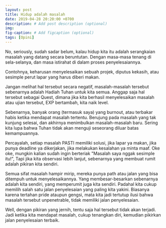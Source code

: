 ```yaml
---
layout: post
title: Hidup adalah masalah
date: 2019-04-28 20:20:00 +0700
description: # Add post description (optional)
img: 
fig-caption: # Add figcaption (optional)
tags: [Opini]
---
```


No, seriously, sudah sadar belum, kalau hidup kita itu adalah serangkaian masalah yang datang secara beruntutan. Dengan masa-masa tenang di sela-selanya, dan masa istirahat di dalam proses penyelesaiannya.

Contohnya, keharusan menyelesaikan sebuah projek, diputus kekasih, atau sesimple perut lapar yang harus diberi makan.

Jangan melihat hal tersebut secara negatif, masalah-masalah tersebut sebenarnya adalah Hadiah Tuhan untuk kita semua. Anggap saja hal tersebut sebagai Quest, dimana jika kita berhasil menyelesaikan masalah atau ujian tersebut, EXP bertambah, kita naik level.

Sebenarnya, banyak orang (termasuk saya) yang burnout, atau terbakar habis ketika mendapat masalah tertentu. Berujung pada masalah yang tak kunjung selesai, dan akhirnya menimbulkan masalah-masalah baru. Sering kita lupa bahwa Tuhan tidak akan menguji seseorang diluar batas kemampuannya.

Percayalah, setiap masalah PASTI memiliki solusi, jika lapar ya makan, jika punya deadline ya dikerjakan, jika melakukan kesalahan ya minta maaf. Oke oke, mungkin kalian sudah ingin berteriak "Masalah saya nggak sesimple itu!", Tapi jika kita observasi lebih lanjut, sebenarnya yang membuat rumit adalah pikiran kita sendiri.

Semua sifat masalah hampir mirip, mereka punya path atau jalan yang bisa ditempuh untuk menyelesaikannya. Yang membesar-besarkan sebenarnya adalah kita sendiri, yang memperumit juga kita sendiri. Padahal kita cukup memilih salah satu jalan penyelesaian yang paling kita yakini. Biasanya karena tertahan pride ataupun gengsi, mata kita jadi tertutup ilusi bahwa masalah tersebut unpenetrable, tidak memiliki jalan penyelesaian.

Well, dengan pikiran yang jernih, tentu saja hal tersebut tidak akan terjadi. Jadi ketika kita mendapat masalah, cukup tenangkan diri, kemudian pikirkan jalan penyelesaian terbaik.
